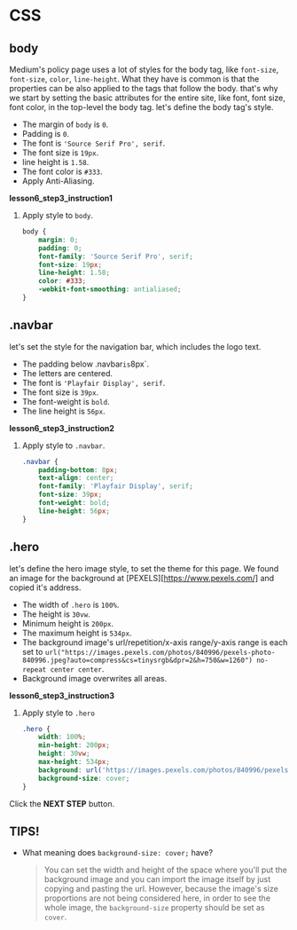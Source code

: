 # CSS
## body

Medium's policy page uses a lot of styles for the body tag, like `font-size`, `font-size`, `color`, `line-height`. What they have is common is that the properties can be also applied to the tags that follow the body. that's why we start by setting the basic attributes for the entire site, like font, font size, font color, in the top-level the body tag. let's define the body tag's style. 

* The margin of `body` is `0`.
* Padding is `0`.
* The font is `'Source Serif Pro', serif`.
* The font size is `19px`.
* line height is `1.58`.
* The font color is `#333`.
* Apply Anti-Aliasing.


**lesson6_step3_instruction1**
1. Apply style to `body`.
    ```css
    body {
    	margin: 0;
    	padding: 0;
    	font-family: 'Source Serif Pro', serif;
    	font-size: 19px;
    	line-height: 1.58;
    	color: #333;
    	-webkit-font-smoothing: antialiased;
    }
    ```



## .navbar 

let's set the style for the navigation bar, which includes the logo text. 

* The padding below .navbar` is `8px`.
* The letters are centered.
* The font is `'Playfair Display', serif`.
* The font size is `39px`.
* The font-weight is `bold`.
* The line height is `56px`.


**lesson6_step3_instruction2**
1. Apply style to `.navbar`.
    ```css
    .navbar {
        padding-bottom: 8px;
        text-align: center;
        font-family: 'Playfair Display', serif;
        font-size: 39px;
        font-weight: bold;
        line-height: 56px;
    }
    ```



## .hero 

let's define the hero image style, to set the theme for this page. We found an image for the background at [PEXELS][https://www.pexels.com/] and copied it's address. 

* The width of `.hero` is `100%`.
* The height is `30vw`.
* Minimum height is `200px`.
* The maximum height is `534px`.
* The background image's url/repetition/x-axis range/y-axis range is each set to `url("https://images.pexels.com/photos/840996/pexels-photo-840996.jpeg?auto=compress&cs=tinysrgb&dpr=2&h=750&w=1260") no-repeat center center`.
* Background image overwrites all areas.


**lesson6_step3_instruction3**
1. Apply style to `.hero`
    ```css
    .hero {
        width: 100%;
        min-height: 200px;
        height: 30vw;
        max-height: 534px;
        background: url('https://images.pexels.com/photos/840996/pexels-photo-840996.jpeg?auto=compress&cs=tinysrgb&dpr=2&h=750&w=1260') no-repeat center center;
        background-size: cover;
    }
    ```



Click the **NEXT STEP** button.



## TIPS!

- What meaning does `background-size: cover;` have?

  > You can set the width and height of the space where you'll put the background image and you can import the image itself by just copying and pasting the url. However, because the image's size proportions are not being considered here, in order to see the whole image, the `background-size` property should be set as `cover`.




